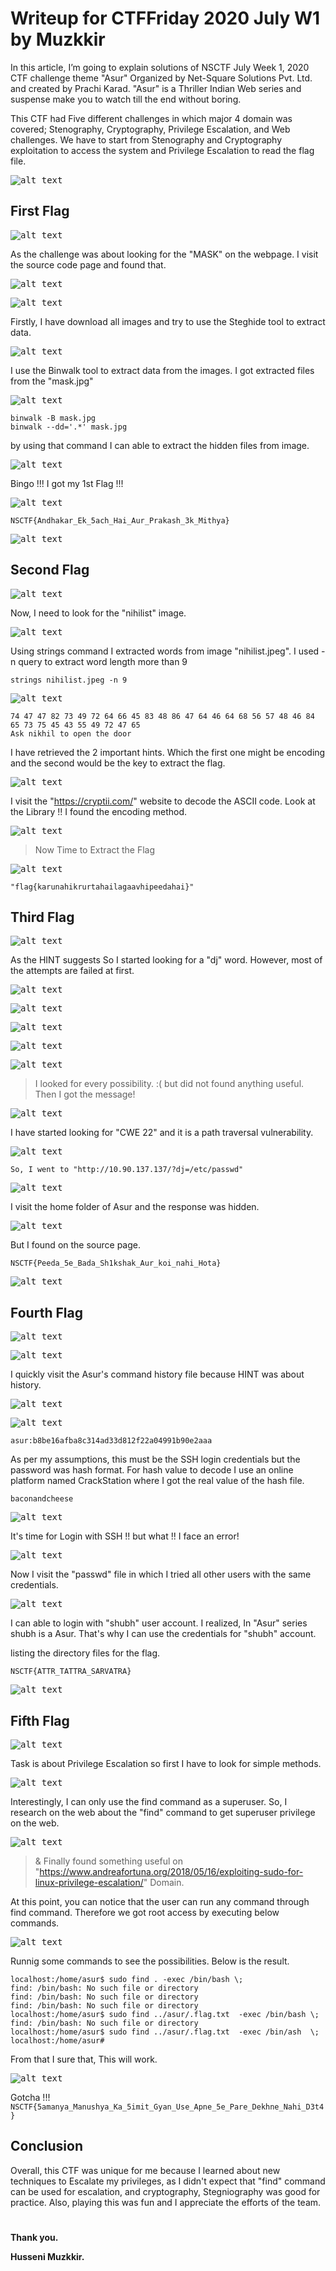 # Writeup for CTFFriday 2020 July W1 by Muzkkir

In this article, I’m going to explain solutions of NSCTF July Week 1, 2020 CTF challenge theme "Asur" Organized by Net-Square Solutions Pvt. Ltd. and created by Prachi Karad. "Asur" is a  Thriller Indian Web series and suspense make you to watch till the end without boring.

This CTF had Five different challenges in which major 4 domain was covered; Stenography, Cryptography, Privilege Escalation, and Web challenges. We have to start from Stenography and Cryptography exploitation to access the system and Privilege Escalation to read the flag file.

<kbd>![alt text](images/1.png)</kbd>

## First Flag

<kbd>![alt text](images/02.png)</kbd>

As the challenge was about looking for the "MASK" on the webpage. I visit the source code page and found that.

<kbd>![alt text](images/03.png)</kbd>

<kbd>![alt text](images/04.png)</kbd>

Firstly, I have download all images and try to use the Steghide tool to extract data.

<kbd>![alt text](images/2.png)</kbd>

I use the Binwalk tool to extract data from the images. I got extracted files from the "mask.jpg"

<kbd>![alt text](images/3.png)</kbd>

```
binwalk -B mask.jpg 
binwalk --dd='.*' mask.jpg
```
by using that command I can able to extract the hidden files from image. 

<kbd>![alt text](images/4.png)</kbd>

Bingo !!! I got my 1st Flag !!!

<kbd>![alt text](images/05.png)</kbd>

```
NSCTF{Andhakar_Ek_5ach_Hai_Aur_Prakash_3k_Mithya}
```

<kbd>![alt text](images/9)</kbd>


## Second Flag

<kbd>![alt text](images/10.png)</kbd>

Now, I need to look for the "nihilist" image.

<kbd>![alt text](images/11.png)</kbd>

Using strings command I extracted words from image "nihilist.jpeg". I used -n query to extract word length more than 9
```
strings nihilist.jpeg -n 9
```
<kbd>![alt text](images/12.png)</kbd>

```
74 47 47 82 73 49 72 64 66 45 83 48 86 47 64 46 64 68 56 57 48 46 84 65 73 75 45 43 55 49 72 47 65
Ask nikhil to open the door
```
I have retrieved the 2 important hints. Which the first one might be encoding and the second would be the key to extract the flag.

<kbd>![alt text](images/13.png)</kbd>

I visit the "https://cryptii.com/" website to decode the ASCII code. Look at the Library !! I found the encoding method.

<kbd>![alt text](images/14.png)</kbd>

> Now Time to Extract the Flag

<kbd>![alt text](images/15.png)</kbd>

```"flag{karunahikrurtahailagaavhipeedahai}"```



## Third Flag

<kbd>![alt text](images/20.png)</kbd>

As the HINT suggests So I started looking for a "dj" word.
However, most of the attempts are failed at first.

<kbd>![alt text](images/21.png)</kbd>

<kbd>![alt text](images/22.png)</kbd>

<kbd>![alt text](images/23.png)</kbd>

<kbd>![alt text](images/24.png)</kbd>

<kbd>![alt text](images/25.png)</kbd>

> I looked for every possibility. :( but did not found anything useful. Then I got the message!

<kbd>![alt text](images/26.png)</kbd>

I have started looking for "CWE 22" and it is a path traversal vulnerability.

<kbd>![alt text](images/27.png)</kbd>

```So, I went to "http://10.90.137.137/?dj=/etc/passwd"```

<kbd>![alt text](images/28.png)</kbd>

I visit the home folder of Asur and the response was hidden.

<kbd>![alt text](images/29.png)</kbd>

But I found on the source page.

```NSCTF{Peeda_5e_Bada_Sh1kshak_Aur_koi_nahi_Hota}```

<kbd>![alt text](images/30.png)</kbd>



## Fourth Flag

<kbd>![alt text](images/41.png)</kbd>

<kbd>![alt text](images/40.png)</kbd>

I quickly visit the Asur's command history file because HINT was about history.

<kbd>![alt text](images/42.png)</kbd>

<kbd>![alt text](images/43.png)</kbd>

```asur:b8be16afba8c314ad33d812f22a04991b90e2aaa```

As per my assumptions, this must be the SSH login credentials but the password was hash format. For hash value to decode I use an online platform named CrackStation where I got the real value of the hash file.

```baconandcheese```

<kbd>![alt text](images/44.png)</kbd>

It's time for Login with SSH !! but what !! I face an error!

<kbd>![alt text](images/45.png)</kbd>

Now I visit the "passwd" file in which I tried all other users with the same credentials.

<kbd>![alt text](images/47.png)</kbd>

I can able to login with "shubh" user account. I realized, In "Asur" series shubh is a Asur. That's why I can use the credentials for "shubh" account.

listing the directory files for the flag.

```
NSCTF{ATTR_TATTRA_SARVATRA}
```

<kbd>![alt text](images/48.png)</kbd>



## Fifth Flag

<kbd>![alt text](images/60.png)</kbd>

Task is about Privilege Escalation so first I have to look for simple methods.

<kbd>![alt text](images/61.png)</kbd>

Interestingly, I can only use the find command as a superuser. 
So, I research on the web about the "find" command to get superuser privilege on the web.

<kbd>![alt text](images/69.png)</kbd>

> & Finally found something useful on "https://www.andreafortuna.org/2018/05/16/exploiting-sudo-for-linux-privilege-escalation/" Domain.

At this point, you can notice that the user can run any command through find command. Therefore we got root access by executing below commands.

<kbd>![alt text](images/68.png)</kbd>

Runnig some commands to see the possibilities. Below is the result.
```
localhost:/home/asur$ sudo find . -exec /bin/bash \;
find: /bin/bash: No such file or directory
find: /bin/bash: No such file or directory
find: /bin/bash: No such file or directory
localhost:/home/asur$ sudo find ../asur/.flag.txt  -exec /bin/bash \;
find: /bin/bash: No such file or directory
localhost:/home/asur$ sudo find ../asur/.flag.txt  -exec /bin/ash  \;
localhost:/home/asur# 
```
From that I sure that, This will work.

<kbd>![alt text](images/66.png)</kbd>

Gotcha !!!
```NSCTF{5amanya_Manushya_Ka_5imit_Gyan_Use_Apne_5e_Pare_Dekhne_Nahi_D3t4}```



## Conclusion


Overall, this CTF was unique for me because I learned about new techniques to Escalate my privileges, as I didn't expect that "find" command can be used for escalation, and cryptography, Stegniography was good for practice. Also, playing this was fun and I appreciate the efforts of the team.


#

**Thank you.**

**Husseni Muzkkir.**
